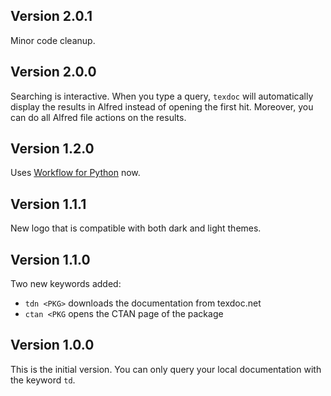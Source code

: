 ## Version 2.0.1

Minor code cleanup.

## Version 2.0.0

Searching is interactive. When you type a query, `texdoc` will automatically
display the results in Alfred instead of opening the first hit.
Moreover, you can do all Alfred file actions on the results.

## Version 1.2.0

Uses [Workflow for Python](https://github.com/deanishe/alfred-workflow) now.

## Version 1.1.1

New logo that is compatible with both dark and light themes.

## Version 1.1.0

Two new keywords added:
 - `tdn <PKG>` downloads the documentation from texdoc.net
 - `ctan <PKG` opens the CTAN page of the package

## Version 1.0.0

This is the initial version.
You can only query your local documentation with the keyword `td`.
